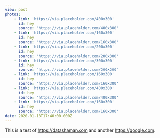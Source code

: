 ```yaml
---
view: post
photos:
    - link: 'https://via.placeholder.com/400x300'
      id: hey
      source: 'https://via.placeholder.com/400x300'
    - link: 'https://via.placeholder.com/160x300'
      id: hey
      source: 'https://via.placeholder.com/160x300'
    - link: 'https://via.placeholder.com/200x300'
      id: hey
      source: 'https://via.placeholder.com/200x300'
    - link: 'https://via.placeholder.com/300x300'
      id: hey
      source: 'https://via.placeholder.com/300x300'
    - link: 'https://via.placeholder.com/160x300'
      id: hey
      source: 'https://via.placeholder.com/160x300'
    - link: 'https://via.placeholder.com/400x300'
      id: hey
      source: 'https://via.placeholder.com/400x300'
    - link: 'https://via.placeholder.com/160x300'
      id: hey
      source: 'https://via.placeholder.com/160x300'
date: 2020-01-18T17:40:00.000Z
---
```


This is a test of https://datashaman.com and another https://google.com.
